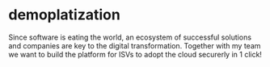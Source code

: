 # demoplatization
Since software is eating the world, an ecosystem of successful solutions and companies are key to the digital transformation. Together with my team we want to build the platform for ISVs to adopt the cloud securerly in 1 click!
